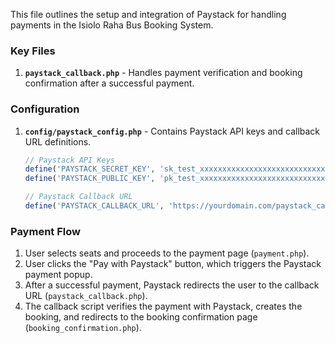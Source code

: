This file outlines the setup and integration of Paystack for handling payments in the Isiolo Raha Bus Booking System.

### Key Files

1.  **`paystack_callback.php`** - Handles payment verification and booking confirmation after a successful payment.

### Configuration

1.  **`config/paystack_config.php`** - Contains Paystack API keys and callback URL definitions.

    ```php
    // Paystack API Keys
    define('PAYSTACK_SECRET_KEY', 'sk_test_xxxxxxxxxxxxxxxxxxxxxxxxxxxxxxxxxxxxxxxx');
    define('PAYSTACK_PUBLIC_KEY', 'pk_test_xxxxxxxxxxxxxxxxxxxxxxxxxxxxxxxxxxxxxxxx');

    // Paystack Callback URL
    define('PAYSTACK_CALLBACK_URL', 'https://yourdomain.com/paystack_callback.php');
    ```

### Payment Flow

1.  User selects seats and proceeds to the payment page (`payment.php`).
2.  User clicks the "Pay with Paystack" button, which triggers the Paystack payment popup.
3.  After a successful payment, Paystack redirects the user to the callback URL (`paystack_callback.php`).
4.  The callback script verifies the payment with Paystack, creates the booking, and redirects to the booking confirmation page (`booking_confirmation.php`).
